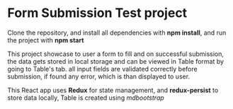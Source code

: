 # Form Submission Test project

Clone the repository, and install all dependencies with **npm install**,
and run the project with **npm start**

This project showcase to user a form to fill and on successful submission, the data gets stored in local storage
and can be viewed in Table format by going to Table's tab.
all input fields are validated correctly before submission, if found any error, which is than displayed to user.

This React app uses **Redux** for state management, and **redux-persist** to store data locally,
Table is created using *mdbootstrap*
